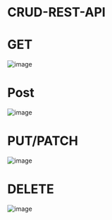 # CRUD-REST-API
# GET
![image](https://user-images.githubusercontent.com/96526237/167242063-9294cd19-e853-4079-8c37-3c36edbecb0c.png)
# Post
![image](https://user-images.githubusercontent.com/96526237/167242127-7cc09ab3-def7-4fdc-a087-4daefd4f4921.png)
# PUT/PATCH
![image](https://user-images.githubusercontent.com/96526237/167242157-5c2b8fff-dd0e-4aa5-8ad1-00fff17169b8.png)

# DELETE
![image](https://user-images.githubusercontent.com/96526237/167242175-61a4b8d4-4b51-4748-9dd3-00fb1af63173.png)

